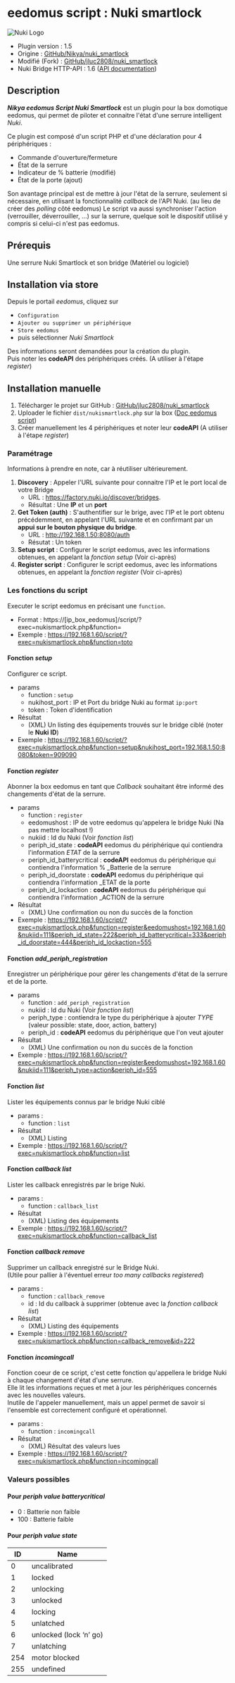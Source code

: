 # eedomus script : Nuki smartlock

![Nuki Logo](./dist/img/nikya_nukismartlock.png "Logo Nuki smartlock by Nikya")

* Plugin version : 1.5
* Origine : [GitHub/Nikya/nuki_smartlock](https://github.com/Nikya/eedomusScript_nuki_smartlock "Origine sur GitHub")
* Modifié (Fork) : [GitHub/jluc2808/nuki_smartlock](https://github.com/jluc2808/eedomusScript_nuki_smartlock "Origine sur GitHub")
* Nuki Bridge HTTP-API : 1.6 ([API documentation](https://nuki.io/fr/api/))

## Description
***Nikya eedomus Script Nuki Smartlock*** est un plugin pour la box domotique eedomus, qui permet de piloter et connaitre l'état d'une serrure intelligent _Nuki_.

Ce plugin est composé d'un script PHP et d'une déclaration pour 4 périphériques :
- Commande d'ouverture/fermeture
- État de la serrure
- Indicateur de % batterie (modifié)
- État de la porte (ajout)

Son avantage principal est de mettre à jour l'état de la serrure, seulement si nécessaire, en utilisant la fonctionnalité _callback_ de l'API Nuki. (au lieu de créer des _polling_ côté eedomus)
Le script va aussi synchroniser l'action (verrouiller, déverrouiller, ...) sur la serrure, quelque soit le dispositif utilisé y compris si celui-ci n'est pas eedomus.

## Prérequis

Une serrure Nuki Smartlock et son bridge (Matériel ou logiciel)

## Installation via store

Depuis le portail _eedomus_, cliquez sur
- `Configuration`
- `Ajouter ou supprimer un périphérique`
- `Store eedomus`
- puis sélectionner _Nuki Smartlock_

Des informations seront demandées pour la création du plugin.  
Puis noter les **codeAPI** des périphériques créés. (A utiliser à l'étape _register_)

## Installation manuelle

1. Télécharger le projet sur GitHub : [GitHub/jluc2808/nuki_smartlock](https://github.com/jluc2808/eedomusScript_nuki_smartlock "Origine sur GitHub")
1. Uploader le fichier `dist/nukismartlock.php` sur la box ([Doc eedomus script](http://doc.eedomus.com/view/Scripts#Script_HTTP_sur_la_box_eedomus))
2. Créer manuellement les 4 périphériques et noter leur **codeAPI** (A utiliser à l'étape _register_)

### Paramétrage

Informations à prendre en note, car à réutiliser ultérieurement.

1. **Discovery** : Appeler l'URL suivante pour connaitre l'IP et le port local de votre Bridge
	* URL : https://factory.nuki.io/discover/bridges.
	* Résultat : Une **IP** et un **port**
2. **Get Token (auth)** : S'authentifier sur le brige, avec l'IP et le port obtenu précédemment, en appelant l'URL suivante et en confirmant par un **appui sur le bouton physique du bridge**.
 	* URL : http://192.168.1.50:8080/auth
 	* Résutat : Un token
3. **Setup script** : Configurer le script eedomus, avec les informations obtenues, en appelant la _fonction setup_ (Voir ci-après)
5. **Register script** : Configurer le script eedomus, avec les informations obtenues, en appelant la _fonction register_  (Voir ci-après)

### Les fonctions du script

Executer le script eedomus en précisant une `function`.

* Format : https://[ip_box_eedomus]/script/?exec=nukismartlock.php&function=
* Exemple : https://192.168.1.60/script/?exec=nukismartlock.php&function=toto

#### Fonction _setup_

Configurer ce script.

* params
	- function : `setup`
	- nukihost_port : IP et Port du bridge Nuki au format `ip:port`
	- token : Token d'identification
* Résultat
	- (XML) Un listing des équipements trouvés sur le bridge ciblé (noter le **Nuki ID**)
* Exemple : https://192.168.1.60/script/?exec=nukismartlock.php&function=setup&nukihost_port=192.168.1.50:8080&token=909090

#### Fonction _register_

Abonner la box eedomus en tant que _Callback_ souhaitant être informé des changements d'état de la serrure.

* params
	- function : `register`
	- eedomushost : IP de votre eedomus qu'appelera le bridge Nuki (Na pas mettre localhost !)
	- nukiid : Id du Nuki (Voir _fonction list_)
	- periph_id_state : **codeAPI** eedomus du périphérique qui contiendra l'information _ETAT_ de la serrure
	- periph_id_batterycritical : **codeAPI** eedomus du périphérique qui contiendra l'information % _Batterie de la serrure
	- periph_id_doorstate : **codeAPI** eedomus du périphérique qui contiendra l'information _ETAT de la porte
	- periph_id_lockaction : **codeAPI** eedomus du périphérique qui contiendra l'information _ACTION de la serrure
* Résultat
	- (XML) Une confirmation ou non du succès de la fonction
* Exemple : https://192.168.1.60/script/?exec=nukismartlock.php&function=register&eedomushost=192.168.1.60&nukiid=111&periph_id_state=222&periph_id_batterycritical=333&periph_id_doorstate=444&periph_id_lockaction=555

#### Fonction _add_periph_registration_

Enregistrer un périphérique pour gérer les changements d'état de la serrure et de la porte.

* params
	- function : `add_periph_registration`
	- nukiid : Id du Nuki (Voir _fonction list_)
	- periph_type : contiendra le type du périphérique à ajouter _TYPE_ (valeur possible: state, door, action, battery)
	- periph_id : **codeAPI** eedomus du périphérique que l'on veut ajouter 
* Résultat
	- (XML) Une confirmation ou non du succès de la fonction
* Exemple : https://192.168.1.60/script/?exec=nukismartlock.php&function=register&eedomushost=192.168.1.60&nukiid=111&periph_type=action&periph_id=555

#### Fonction _list_

Lister les équipements connus par le bridge Nuki ciblé

* params :
	- function : `list`
* Résultat
	- (XML) Listing
* Exemple : https://192.168.1.60/script/?exec=nukismartlock.php&function=list

#### Fonction _callback list_

Lister les callback enregistrés par le brige Nuki.

* params :
	- function : `callback_list`
* Résultat
	- (XML) Listing des équipements
* Exemple : https://192.168.1.60/script/?exec=nukismartlock.php&function=callback_list

#### Fonction _callback remove_

Supprimer un callback enregistré sur le Bridge Nuki.  
(Utile pour pallier à l'éventuel erreur _too many callbacks registered_)

* params :
	- function : `callback_remove`
	- id : Id du callback à supprimer (obtenue avec la _fonction callback list_)
* Résultat
	- (XML) Listing des équipements
* Exemple : https://192.168.1.60/script/?exec=nukismartlock.php&function=callback_remove&id=222

#### Fonction _incomingcall_

Fonction coeur de ce script, c'est cette fonction qu'appellera le bridge Nuki à chaque changement d'état d'une serrure.  
Elle lit les informations reçues et met à jour les périphériques concernés avec les nouvelles valeurs.  
Inutile de l'appeler manuellement, mais un appel permet de savoir si l'ensemble est correctement configuré et opérationnel.

* params :
	- function : `incomingcall`
* Résultat
	- (XML) Résultat des valeurs lues
* Exemple : https://192.168.1.60/script/?exec=nukismartlock.php&function=incomingcall

### Valeurs possibles

#### Pour _periph value batterycritical_

* 0 : Batterie non faible
* 100 : Batterie faible

#### Pour _periph value state_

ID  | Name
----|-----------------------
0   | uncalibrated
1   | locked
2   | unlocking
3   | unlocked
4   | locking
5   | unlatched
6   | unlocked (lock ‘n’ go)
7   | unlatching
254 | motor blocked
255 | undefined
